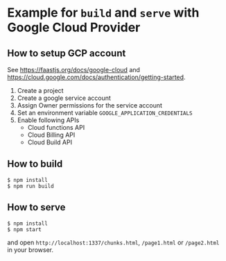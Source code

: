 # Example for `build` and `serve` with Google Cloud Provider

## How to setup GCP account

See https://faastjs.org/docs/google-cloud and https://cloud.google.com/docs/authentication/getting-started.

1. Create a project
2. Create a google service account
3. Assign Owner permissions for the service account
4. Set an environment variable `GOOGLE_APPLICATION_CREDENTIALS`
5. Enable following APIs
   - Cloud functions API
   - Cloud Billing API
   - Cloud Build API

## How to build

```console
$ npm install
$ npm run build
```

## How to serve

```console
$ npm install
$ npm start
```

and open `http://localhost:1337/chunks.html`, `/page1.html` or `/page2.html` in your browser.
